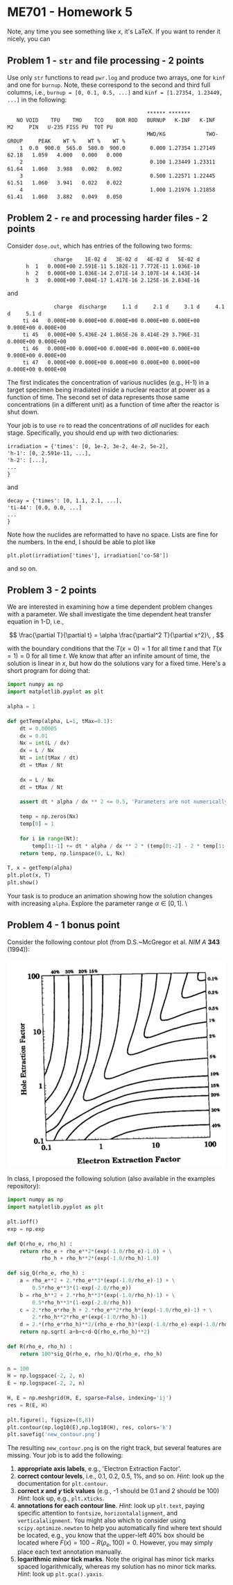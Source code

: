 # ME701 - Homework 5

Note, any time you see something like $x$, it's LaTeX.  If you want to
render it nicely, you can 

## Problem 1 - `str` and file processing - 2 points

Use only `str` functions to read `pwr.log` and produce two arrays, one
for `kinf` and one for `burnup`.  Note, these correspond to the second
and third full columns, i.e., `burnup = [0, 0.1, 0.5, ...]` and
`kinf = [1.27354, 1.23449, ...]` in the following:

```
                                             ****** *******
   NO VOID    TFU    TMO    TCO    BOR ROD   BURNUP   K-INF   K-INF     M2     PIN   U-235 FISS PU  TOT PU
                                             MWD/KG             TWO-GROUP     PEAK    WT %    WT %    WT %
    1  0.0  900.0  565.0  580.0  900.0        0.000 1.27354 1.27149  62.18   1.059   4.000   0.000   0.000  
    2                                         0.100 1.23449 1.23311  61.64   1.060   3.988   0.002   0.002  
    3                                         0.500 1.22571 1.22445  61.51   1.060   3.941   0.022   0.022  
    4                                         1.000 1.21976 1.21858  61.41   1.060   3.882   0.049   0.050  
```

## Problem 2 - `re` and processing harder files - 2 points

Consider `dose.out`, which has entries of the following two forms:

```                                       
               charge    1E-02 d   3E-02 d   4E-02 d   5E-02 d
      h  1   0.000E+00 2.591E-11 5.182E-11 7.772E-11 1.036E-10
      h  2   0.000E+00 1.036E-14 2.071E-14 3.107E-14 4.143E-14
      h  3   0.000E+00 7.084E-17 1.417E-16 2.125E-16 2.834E-16
```

and 

```
               charge  discharge     1.1 d     2.1 d     3.1 d     4.1 d     5.1 d
     ti 44   0.000E+00 0.000E+00 0.000E+00 0.000E+00 0.000E+00 0.000E+00 0.000E+00
     ti 45   0.000E+00 5.436E-24 1.865E-26 8.414E-29 3.796E-31 0.000E+00 0.000E+00
     ti 46   0.000E+00 0.000E+00 0.000E+00 0.000E+00 0.000E+00 0.000E+00 0.000E+00
     ti 47   0.000E+00 0.000E+00 0.000E+00 0.000E+00 0.000E+00 0.000E+00 0.000E+00
```

The first indicates the concentration of various nuclides (e.g., H-1) in 
a target specimen being irradiated inside a nuclear reactor at power as a 
function of time.  The second set of data represents those same 
concentrations (in a different unit) as a function of 
time after the reactor is shut down.  

Your job is to use `re` to read the concentrations of *all* nuclides for 
each stage.  Specifically, you should end up with two dictionaries:

```
irradiation = {'times': [0, 1e-2, 3e-2, 4e-2, 5e-2],
'h-1': [0, 2.591e-11, ...],
'h-2': [...],
...
}
```

and 

```
decay = {'times': [0, 1.1, 2.1, ...],
'ti-44': [0.0, 0.0, ...]
...
}
```

Note how the nuclides are reformatted to have no space.  Lists are fine
for the numbers.  In the end, I should be able to plot like

```
plt.plot(irradiation['times'], irradiation['co-58'])
```

and so on.


## Problem 3 - 2 points


We are interested in examining how a time dependent problem changes with a 
parameter.  We shall investigate the time dependent heat transfer equation 
in 1-D, i.e.,

$$
    \frac{\partial T}{\partial t} = \alpha \frac{\partial^2 T}{\partial x^2}\, ,
$$

with the boundary conditions that the $T(x=0)=1$ for all time $t$ and 
that $T(x=1) = 0$ for all time $t$.  We know that after an infinite 
amount of time, the solution is linear in $x$, but how do the solutions 
vary for a fixed time.  Here's a short program for doing that:

```python
import numpy as np
import matplotlib.pyplot as plt

alpha = 1

def getTemp(alpha, L=1, tMax=0.1):
    dt = 0.00005
    dx = 0.01
    Nx = int(L / dx)
    dx = L / Nx
    Nt = int(tMax / dt)
    dt = tMax / Nt

    dx = L / Nx
    dt = tMax / Nt

    assert dt * alpha / dx ** 2 <= 0.5, 'Parameters are not numerically stable'

    temp = np.zeros(Nx)
    temp[0] = 1

    for i in range(Nt):
        temp[1:-1] += dt * alpha / dx ** 2 * (temp[0:-2] - 2 * temp[1:-1] + temp[2:])
    return temp, np.linspace(0, L, Nx)
    
T, x = getTemp(alpha)
plt.plot(x, T)
plt.show()
```

Your task is to produce an animation showing how the solution changes 
with increasing `alpha`.  Explore the parameter range $\alpha\in[0,1]$. \\
 


## Problem 4 - 1 bonus point

Consider the following contour plot (from D.S.~McGregor et al. *NIM A* **343** (1994)):


![original contour](./original_contour.png)


In class, I proposed the following solution (also available in the 
examples repository):

```python
import numpy as np
import matplotlib.pyplot as plt

plt.ioff()
exp = np.exp 

def Q(rho_e, rho_h) :
    return rho_e + rho_e**2*(exp(-1.0/rho_e)-1.0) + \
           rho_h + rho_h**2*(exp(-1.0/rho_h)-1.0)
    
def sig_Q(rho_e, rho_h) :
    a = rho_e**2 + 2.*rho_e**3*(exp(-1.0/rho_e)-1) + \
        0.5*rho_e**3*(1-exp(-2.0/rho_e))
    b = rho_h**2 + 2.*rho_h**3*(exp(-1.0/rho_h)-1) + \
        0.5*rho_h**3*(1-exp(-2.0/rho_h))
    c = 2.*rho_e*rho_h + 2.*rho_e**2*rho_h*(exp(-1.0/rho_e)-1) + \
        2.*rho_h**2*rho_e*(exp(-1.0/rho_h)-1)
    d = 2.*(rho_e*rho_h)**2/(rho_e-rho_h)*(exp(-1.0/rho_e)-exp(-1.0/rho_h))
    return np.sqrt( a+b+c+d-Q(rho_e,rho_h)**2)
   
def R(rho_e, rho_h) :
    return 100*sig_Q(rho_e, rho_h)/Q(rho_e, rho_h)
    
n = 100
H = np.logspace(-2, 2, n)
E = np.logspace(-2, 2, n) 

H, E = np.meshgrid(H, E, sparse=False, indexing='ij')
res = R(E, H)

plt.figure(1, figsize=(8,8))
plt.contour(np.log10(E),np.log10(H), res, colors='k')
plt.savefig('new_contour.png')
```

The resulting `new_contour.png` is on the right track, but several 
features are missing.  Your job is to add the following:

  1. **appropriate axis labels**, e.g., 'Electron Extraction Factor'.
  2. **correct contour levels**, i.e., 0.1, 0.2, 0.5, 1%, and so on.
     *Hint*: look up the documentation for `plt.contour`.
  3. **correct $x$  and $y$ tick values** (e.g., -1 should be 0.1 and 2
       should be 100)  *Hint*: look up, e.g., `plt.xticks`.
  4. **annotations for each contour line**. *Hint*: look up 
       `plt.text`, paying specific attention to `fontsize`,
       `horizontalalignment`, and `verticalalignment`. 
       You might also which to consider using `scipy.optimize.newton`
       to help you automatically find where text should be located,
       e.g., you know that the upper-left 40% box should be located where 
       $F(x) = 100 - R(\rho_e, 100) = 0$.  However, you may simply
       place each text annotation manually. 
  5. **logarithmic minor tick marks**.   Note the 
       original has minor tick marks spaced logarithmically, whereas
       my solution has no minor tick marks.  *Hint*: look 
       up `plt.gca().yaxis`.



